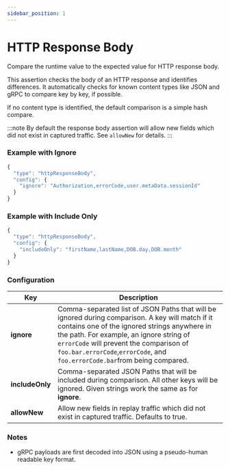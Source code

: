 ```yaml
---
sidebar_position: 1
---
```


# HTTP Response Body

Compare the runtime value to the expected value for HTTP response body.

This assertion checks the body of an HTTP response and identifies differences. It automatically checks for known content types like JSON and gRPC to compare key by key, if possible.

If no content type is identified, the default comparison is a simple hash compare.

:::note
By default the response body assertion will allow new fields which did not exist in captured traffic.  See `allowNew` for details.
:::

### Example with Ignore <a href="#example" id="example"></a>

```javascript
{
  "type": "httpResponseBody",
  "config": {
    "ignore": "Authorization,errorCode,user.metaData.sessionId"
  }
}
```

### Example with Include Only <a href="#configuration" id="configuration"></a>

```javascript
{
  "type": "httpResponseBody",
  "config": {
    "includeOnly": "firstName,lastName,DOB.day,DOB.month"
  }
}
```

### Configuration <a href="#configuration" id="configuration"></a>

| Key             | Description                                                                                                                                                                                                                                                                                                            |
| --------------- | ---------------------------------------------------------------------------------------------------------------------------------------------------------------------------------------------------------------------------------------------------------------------------------------------------------------------- |
| **ignore**      | Comma-separated list of JSON Paths that will be ignored during comparison.  A key will match if it contains one of the ignored strings anywhere in the path. For example, an ignore string of `errorCode` will prevent the comparison of `foo.bar.errorCode`,`errorCode`, and `foo.errorCode.bar`from being compared.  |
| **includeOnly** | Comma-separated JSON Paths that will be included during comparison.  All other keys will be ignored. Given strings work the same as for **ignore**.                                                                                                                                                                    |
| **allowNew**    | Allow new fields in replay traffic which did not exist in captured traffic. Defaults to true.|

### Notes <a href="#notes" id="notes"></a>

* gRPC payloads are first decoded into JSON using a pseudo-human readable key format.
